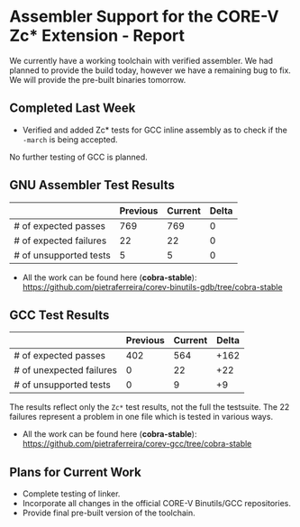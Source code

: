# Assembler Support for the CORE-V Zc\* Extension - Report

We currently have a working toolchain with verified assembler. We had planned to provide the build today, however we have a remaining bug to fix. We will provide the pre-built binaries tomorrow.

## Completed Last Week
- Verified and added Zc\* tests for GCC inline assembly as to check if the `-march` is being accepted.

No further testing of GCC is planned.

## GNU Assembler Test Results
|                        | Previous | Current | Delta |
| ---------------------- | -------- | ------- | ----- |
| # of expected passes   | 769      | 769     | 0     |
| # of expected failures | 22       | 22      | 0     |
| # of unsupported tests | 5        | 5       | 0     | 

- All the work can be found here (**cobra-stable**): https://github.com/pietraferreira/corev-binutils-gdb/tree/cobra-stable

## GCC Test Results
|                          | Previous | Current | Delta |
| ------------------------ | -------- | ------- | ----- |
| # of expected passes     | 402      | 564     | +162  |
| # of unexpected failures | 0        | 22      | +22   |
| # of unsupported tests   | 0        | 9       | +9    |

The results reflect only the `Zc*` test results, not the full the testsuite. The 22 failures represent a problem in one file which is tested in various ways.

- All the work can be found here (**cobra-stable**): https://github.com/pietraferreira/corev-gcc/tree/cobra-stable

## Plans for Current Work
- Complete testing of linker.
-  Incorporate all changes in the official CORE-V Binutils/GCC repositories.
- Provide final pre-built version of the toolchain.